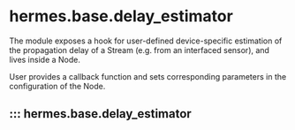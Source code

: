 # hermes.base.delay_estimator

The module exposes a hook for user-defined device-specific estimation of the propagation delay
of a Stream (e.g. from an interfaced sensor), and lives inside a Node.

User provides a callback function and sets corresponding parameters in the configuration of the Node.

## ::: hermes.base.delay_estimator
